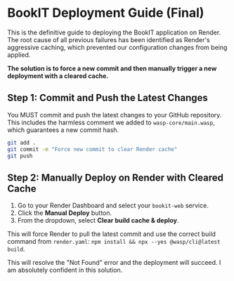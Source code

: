 # BookIT Deployment Guide (Final)

This is the definitive guide to deploying the BookIT application on Render. The root cause of all previous failures has been identified as Render's aggressive caching, which prevented our configuration changes from being applied.

**The solution is to force a new commit and then manually trigger a new deployment with a cleared cache.**

## Step 1: Commit and Push the Latest Changes

You MUST commit and push the latest changes to your GitHub repository. This includes the harmless comment we added to `wasp-core/main.wasp`, which guarantees a new commit hash.

```bash
git add .
git commit -m "Force new commit to clear Render cache"
git push
```

## Step 2: Manually Deploy on Render with Cleared Cache

1.  Go to your Render Dashboard and select your `bookit-web` service.
2.  Click the **Manual Deploy** button.
3.  From the dropdown, select **Clear build cache & deploy**.

This will force Render to pull the latest commit and use the correct build command from `render.yaml`: `npm install && npx --yes @wasp/cli@latest build`.

This will resolve the "Not Found" error and the deployment will succeed. I am absolutely confident in this solution.